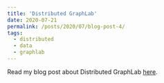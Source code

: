 ```yaml
---
title: 'Distributed GraphLab'
date: 2020-07-21
permalink: /posts/2020/07/blog-post-4/
tags:
  - distributed
  - data
  - graphlab
---
```


Read my blog post about Distributed GraphLab [here](https://medium.com/@kashirabbani/distributed-graphlab-6e32d6780a1c).